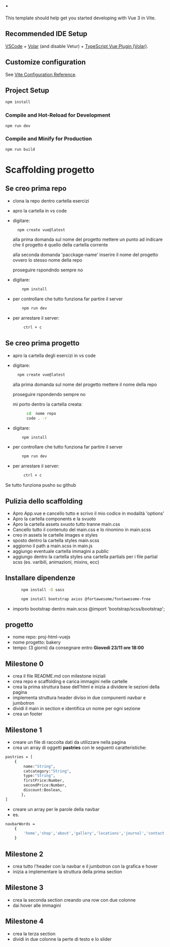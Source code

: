 # .

This template should help get you started developing with Vue 3 in Vite.

## Recommended IDE Setup

[VSCode](https://code.visualstudio.com/) + [Volar](https://marketplace.visualstudio.com/items?itemName=Vue.volar) (and disable Vetur) + [TypeScript Vue Plugin (Volar)](https://marketplace.visualstudio.com/items?itemName=Vue.vscode-typescript-vue-plugin).

## Customize configuration

See [Vite Configuration Reference](https://vitejs.dev/config/).

## Project Setup

```sh
npm install
```

### Compile and Hot-Reload for Development

```sh
npm run dev
```

### Compile and Minify for Production

```sh
npm run build
```
# Scaffolding progetto

## Se creo prima repo

- clona la repo dentro cartella esercizi
- apro la cartella in vs code
- digitare:
  ```sh
    npm create vue@latest
  ``` 
  alla prima domanda sul nome del progetto mettere un punto ad indicare che il progetto è quello della cartella corrente

  alla seconda domanda 'pacckage-name' inserire il nome del progetto ovvero lo stesso nome della repo

  proseguire rspondndo sempre no

- digitare:
    ```sh
        npm install
    ```
- per controllare che tutto funziona far partire il server
    ```sh
        npm run dev
    ```
- per arrestare il server:
```sh
        ctrl + c
``` 


## Se creo prima progetto

- apro la cartella degli esercizi in vs  code
- digitare:
  ```sh
    npm create vue@latest
  ``` 
  alla prima domanda sul nome del progetto mettere il nome della repo

  proseguire rspondendo sempre no

  mi porto dentro la cartella creata:
  ```sh
        cd  nome repo
        code . -r
    ```
- digitare:
    ```sh
        npm install
    ```
- per controllare che tutto funziona far partire il server
    ```sh
        npm run dev
    ```
- per arrestare il server:
```sh
        ctrl + c
``` 

Se tutto funziona pusho su github

## Pulizia dello scaffolding

- Apro App.vue e cancello tutto e scrivo il mio codice in modalità 'options'
- Apro la cartella components e la svuoto
- Apro la cartella assets svuoto tutto tranne main.css
- Cancello tutto il contenuto del main.css e lo rinomino in main.scss
- creo in assets le cartelle images e styles
- sposto dentro la cartella styles main.scss
- aggiorno il path a main.scss in main.js
- aggiungo eventuale cartella immagini a public
- aggiungo dentro la cartella styles una cartella partials per i file partial scss (es. varibili, animazioni, mixins, ecc) 


## Installare dipendenze

```sh
       npm install -D sass
``` 

```sh
       npm install bootstrap axios @fortawesome/fontawesome-free
``` 

- importo bootstrap dentro main.scss @import 'bootstrap/scss/bootstrap';

## progetto
- nome repo: proj-html-vuejs
- nome progetto: bakery
- tempo: (3 giorni) da consegnare entro **Giovedì 23/11 ore 18:00**


## Milestone 0

- crea il file README.md con milestone iniziali
- crea repo e scaffolding e carica immagini nelle cartelle
- crea la prima struttura base dell'html e inizia a dividere le sezioni della pagina 
- implementa struttura header diviso in due compunenti navbar e jumbotron
- dividi il main in section e identifica un nome per ogni sezione
- crea un footer

## Milestone 1

- creare un file di raccolta dati da utilizzare nella pagina 
- crea un array di oggetti **pastries** con le seguenti caratteristiche:
```sh
pastries = [
    {
        name:"String",
        catcategory:"String",
        type:"String",
        firstPrice:Number,
        secondPrice:Number,
        discount:Boolean,
       },
]

```
- creare un array per le parole della navbar
- es.
```sh
navbarWords = 
    {
        'home','shop','about','gallery','locations','journal','contact'
    }


```

## Milestone 2

- crea tutto l'header con la navbar e il jumbotron con la grafica e hover
- inizia a implementare la struttura della prima section

## Milestone 3

- crea la seconda section creando una row con due colonne 
- dai hover alle immagini

## Milestone 4 

- crea la terza section 
- dividi in due colonne la perte di testo e lo slider
